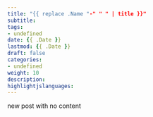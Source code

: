 ```yaml
---
title: "{{ replace .Name "-" " " | title }}"
subtitle:
tags: 
- undefined
date: {{ .Date }}
lastmod: {{ .Date }}
draft: false
categories: 
- undefined
weight: 10
description:
highlightjslanguages:
---
```


new post with no content